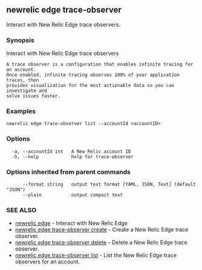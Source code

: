 ## newrelic edge trace-observer

Interact with New Relic Edge trace observers.

### Synopsis

Interact with New Relic Edge trace observers
	
	A trace observer is a configuration that enables infinite tracing for an account.
	Once enabled, infinite tracing observes 100% of your application traces, then
	provides visualization for the most actionable data so you can investigate and
	solve issues faster.

### Examples

```
newrelic edge trace-observer list --accountId <accountID>
```

### Options

```
  -a, --accountId int   A New Relic account ID
  -h, --help            help for trace-observer
```

### Options inherited from parent commands

```
      --format string   output text format [YAML, JSON, Text] (default "JSON")
      --plain           output compact text
```

### SEE ALSO

* [newrelic edge](newrelic_edge.md)	 - Interact with New Relic Edge
* [newrelic edge trace-observer create](newrelic_edge_trace-observer_create.md)	 - Create a New Relic Edge trace observer.
* [newrelic edge trace-observer delete](newrelic_edge_trace-observer_delete.md)	 - Delete a New Relic Edge trace observer.
* [newrelic edge trace-observer list](newrelic_edge_trace-observer_list.md)	 - List the New Relic Edge trace observers for an account.

